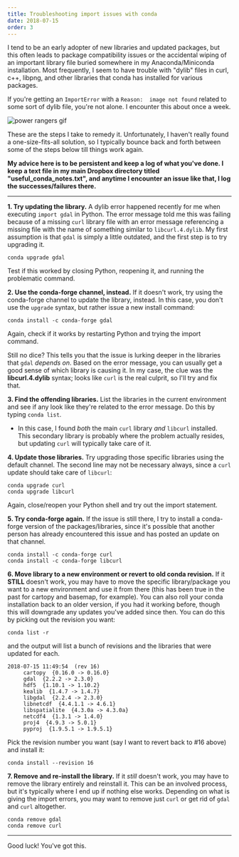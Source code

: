 ```yaml
---
title: Troubleshooting import issues with conda
date: 2018-07-15
order: 3
---
```


I tend to be an early adopter of new libraries and updated packages, but this often leads to package compatibility issues or the accidental wiping of an important library file buried somewhere in my Anaconda/Miniconda installation.  Most frequently, I seem to have trouble with "dylib" files in curl, c++, libpng, and other libraries that conda has installed for various packages.

If you're getting an ```ImportError``` with a ```Reason:  image not found``` related to some sort of dylib file, you're not alone.  I encounter this about once a week.

![power rangers gif](https://media.giphy.com/media/ERMGXqtKTDKHC/giphy.gif)

These are the steps I take to remedy it.  Unfortunately, I haven't really found a one-size-fits-all solution, so I typically bounce back and forth between some of the steps below till things work again.

**My advice here is to be persistent and keep a log of what you've done.  I keep a text file in my main Dropbox directory titled "useful_conda_notes.txt", and anytime I encounter an issue like that, I log the successes/failures there.**

---

**1. Try updating the library.** A dylib error happened recently for me when executing ```import gdal``` in Python.  The error message told me this was failing because of a missing ```curl``` library file with an error message referencing a missing file with the name of something similar to ```libcurl.4.dylib```.  My first assumption is that ```gdal``` is simply a little outdated, and the first step is to try upgrading it.
```
conda upgrade gdal
```

Test if this worked by closing Python, reopening it, and running the problematic command.

**2. Use the conda-forge channel, instead.**  If it doesn't work, try using the conda-forge channel to update the library, instead.  In this case, you don't use the ```upgrade``` syntax, but rather issue a new install command:
```
conda install -c conda-forge gdal
```

Again, check if it works by restarting Python and trying the import command.

Still no dice?  This tells you that the issue is lurking deeper in the libraries that ```gdal``` *depends on*.  Based on the error message, you can usually get a good sense of which library is causing it.  In my case, the clue was the **libcurl.4.dylib** syntax; looks like ```curl``` is the real culprit, so I'll try and fix that.

**3. Find the offending libraries.**  List the libraries in the current environment and see if any look like they're related to the error message.  Do this by typing ```conda list```.

  * In this case, I found *both* the main ```curl``` library *and* ```libcurl``` installed.  This secondary library is probably where the problem actually resides, but updating ```curl``` will typically take care of it.

**4. Update those libraries.**  Try upgrading those specific libraries using the default channel.  The second line may not be necessary always, since a ```curl``` update should take care of ```libcurl```:
```
conda upgrade curl
conda upgrade libcurl
```

Again, close/reopen your Python shell and try out the import statement.

**5. Try conda-forge again.**  If the issue is still there, I try to install a conda-forge version of the packages/libraries, since it's possible that another person has already encountered this issue and has posted an update on that channel.
```
conda install -c conda-forge curl
conda install -c conda-forge libcurl
```

**6. Move library to a new environment or revert to old conda revision.**  If it **STILL** doesn't work, you may have to move the specific library/package you want to a new environment and use it from there (this has been true in the past for cartopy and basemap, for example).  You can also roll your conda installation back to an older version, if you had it working before, though this will downgrade any updates you've added since then.  You can do this by picking out the revision you want:
```
conda list -r
```
and the output will list a bunch of revisions and the libraries that were updated for each.
```
2018-07-15 11:49:54  (rev 16)
     cartopy  {0.16.0 -> 0.16.0}
     gdal  {2.2.2 -> 2.3.0}
     hdf5  {1.10.1 -> 1.10.2}
     kealib  {1.4.7 -> 1.4.7}
     libgdal  {2.2.4 -> 2.3.0}
     libnetcdf  {4.4.1.1 -> 4.6.1}
     libspatialite  {4.3.0a -> 4.3.0a}
     netcdf4  {1.3.1 -> 1.4.0}
     proj4  {4.9.3 -> 5.0.1}
     pyproj  {1.9.5.1 -> 1.9.5.1}
```
Pick the revision number you want (say I want to revert back to #16 above) and install it:
```
conda install --revision 16
```

**7. Remove and re-install the library.**  If it *still* doesn't work, you may have to remove the library entirely and reinstall it.  This can be an involved process, but it's typically where I end up if nothing else works.  Depending on what is giving the import errors, you may want to remove just ```curl``` or get rid of ```gdal``` and ```curl``` altogether.
```
conda remove gdal
conda remove curl
```

---

Good luck!  You've got this.
